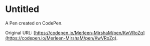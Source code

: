 # Untitled

A Pen created on CodePen.

Original URL: [https://codepen.io/Merleen-MirshaM/pen/KwVRoZq](https://codepen.io/Merleen-MirshaM/pen/KwVRoZq).

